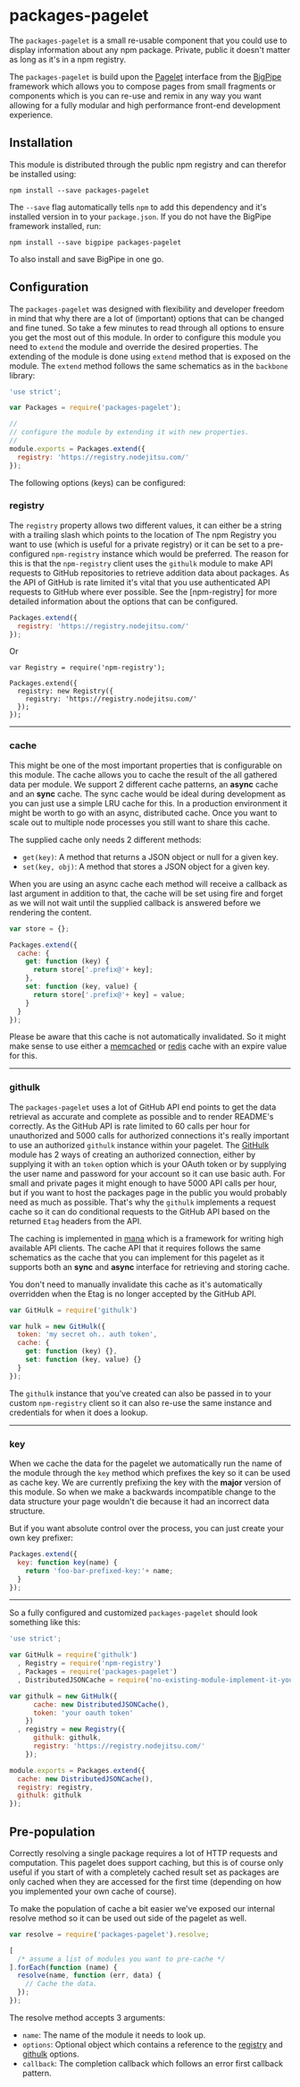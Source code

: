 # packages-pagelet

The `packages-pagelet` is a small re-usable component that you could use to
display information about any npm package. Private, public it doesn't matter as
long as it's in a npm registry.

The `packages-pagelet` is build upon the [Pagelet] interface from the [BigPipe]
framework which allows you to compose pages from small fragments or components
which is you can re-use and remix in any way you want allowing for a fully
modular and high performance front-end development experience.

## Installation

This module is distributed through the public npm registry and can therefor be
installed using:

```
npm install --save packages-pagelet
```

The `--save` flag automatically tells `npm` to add this dependency and it's
installed version in to your `package.json`.  If you do not have the BigPipe
framework installed, run:

```
npm install --save bigpipe packages-pagelet
```

To also install and save BigPipe in one go.

## Configuration

The `packages-pagelet` was designed with flexibility and developer freedom in
mind that why there are a lot of (important) options that can be changed and
fine tuned. So take a few minutes to read through all options to ensure you get
the most out of this module. In order to configure this module you need to
`extend` the module and override the desired properties. The extending of the
module is done using `extend` method that is exposed on the module. The `extend`
method follows the same schematics as in the `backbone` library:

```js
'use strict';

var Packages = require('packages-pagelet');

//
// configure the module by extending it with new properties.
//
module.exports = Packages.extend({
  registry: 'https://registry.nodejitsu.com/'
});
```

The following options (keys) can be configured:

### registry

The `registry` property allows two different values, it can either be a string
with a trailing slash which points to the location of The npm Registry you want
to use (which is useful for a private registry) or it can be set to a
pre-configured `npm-registry` instance which would be preferred. The reason for
this is that the `npm-registry` client uses the `githulk` module to make API
requests to GitHub repositories to retrieve addition data about packages. As the
API of GitHub is rate limited it's vital that you use authenticated API requests
to GitHub where ever possible. See the [npm-registry] for more detailed
information about the options that can be configured.

```js
Packages.extend({
  registry: 'https://registry.nodejitsu.com/'
});
```

Or

```
var Registry = require('npm-registry');

Packages.extend({
  registry: new Registry({
    registry: 'https://registry.nodejitsu.com/'
  });
});
```

---

### cache

This might be one of the most important properties that is configurable on this
module. The cache allows you to cache the result of the all gathered data per
module. We support 2 different cache patterns, an **async** cache and an
**sync** cache. The sync cache would be ideal during development as you can just
use a simple LRU cache for this. In a production environment it might be worth to
go with an async, distributed cache. Once you want to scale out to multiple node
processes you still want to share this cache.

The supplied cache only needs 2 different methods:

- `get(key)`: A method that returns a JSON object or null for a given key.
- `set(key, obj)`: A method that stores a JSON object for a given key.

When you are using an async cache each method will receive a callback as last
argument in addition to that, the cache will be set using fire and forget as we
will not wait until the supplied callback is answered before we rendering the
content.

```js
var store = {};

Packages.extend({
  cache: {
    get: function (key) {
      return store['.prefix@'+ key];
    },
    set: function (key, value) {
      return store['.prefix@'+ key] = value;
    }
  }
});
```

Please be aware that this cache is not automatically invalidated. So it might
make sense to use either a [memcached] or [redis] cache with an expire value
for this.

---

### githulk

The `packages-pagelet` uses a lot of GitHub API end points to get the data
retrieval as accurate and complete as possible and to render README's correctly.
As the GitHub API is rate limited to 60 calls per hour for unauthorized and 5000
calls for authorized connections it's really important to use an authorized
`githulk` instance within your pagelet. The [GitHulk] module has 2 ways of
creating an authorized connection, either by supplying it with an `token` option
which is your OAuth token or by supplying the user name and password for your
account so it can use basic auth. For small and private pages it might enough to
have 5000 API calls per hour, but if you want to host the packages page in the
public you would probably need as much as possible. That's why the `githulk`
implements a request cache so it can do conditional requests to the GitHub API
based on the returned `Etag` headers from the API.

The caching is implemented in [mana] which is a framework for writing high
available API clients. The cache API that it requires follows the same
schematics as the cache that you can implement for this pagelet as it supports
both an **sync** and **async** interface for retrieving and storing cache.

You don't need to manually invalidate this cache as it's automatically overridden
when the Etag is no longer accepted by the GitHub API.

```js
var GitHulk = require('githulk')

var hulk = new GitHulk({
  token: 'my secret oh.. auth token',
  cache: {
    get: function (key) {},
    set: function (key, value) {}
  }
});
```

The `githulk` instance that you've created can also be passed in to your custom
`npm-registry` client so it can also re-use the same instance and credentials
for when it does a lookup.

---

### key

When we cache the data for the pagelet we automatically run the name of the
module through the `key` method which prefixes the key so it can be used as
cache key. We are currently prefixing the key with the **major** version of this
module. So when we make a backwards incompatible change to the data structure
your page wouldn't die because it had an incorrect data structure.

But if you want absolute control over the process, you can just create your own
key prefixer:


```js
Packages.extend({
  key: function key(name) {
    return 'foo-bar-prefixed-key:'+ name;
  }
});
```

---

So a fully configured and customized `packages-pagelet` should look something
like this:

```js
'use strict';

var GitHulk = require('githulk')
  , Registry = require('npm-registry')
  , Packages = require('packages-pagelet')
  , DistributedJSONCache = require('no-existing-module-implement-it-yourself');

var githulk = new GitHulk({
      cache: new DistributedJSONCache(),
      token: 'your oauth token'
    })
  , registry = new Registry({
      githulk: githulk,
      registry: 'https://registry.nodejitsu.com/'
    });

module.exports = Packages.extend({
  cache: new DistributedJSONCache(),
  registry: registry,
  githulk: githulk
});
```

## Pre-population

Correctly resolving a single package requires a lot of HTTP requests and
computation. This pagelet does support caching, but this is of course only useful
if you start of with a completely cached result set as packages are only cached
when they are accessed for the first time (depending on how you implemented your
own cache of course).

To make the population of cache a bit easier we've exposed our internal resolve
method so it can be used out side of the pagelet as well.

```js
var resolve = require('packages-pagelet').resolve;

[
  /* assume a list of modules you want to pre-cache */
].forEach(function (name) {
  resolve(name, function (err, data) {
    // Cache the data.
  });
});
```

The resolve method accepts 3 arguments:

- `name`: The name of the module it needs to look up.
- `options`: Optional object which contains a reference to the [registry] and
  [githulk] options.
- `callback`: The completion callback which follows an error first callback
  pattern.

[BigPipe]: http://bigpipe.io
[Pagelet]: https://github.com/bigpipe/pagelet
[registry]: #registry
[githulk]: #githulk
[GitHulk]: https://github.com/3rd-Eden/githulk
[mana]: https://github.com/3rd-Eden/mana
[memcached]: https://github.com/3rd-Eden/node-memcached
[redis]: https://github.com/mranney/node_redis
